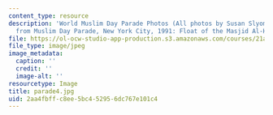 ```yaml
---
content_type: resource
description: 'World Muslim Day Parade Photos (All photos by Susan Slyomovics): Photos
  from Muslim Day Parade, New York City, 1991: Float of the Masjid Al-Haram, Makkah'
file: https://ol-ocw-studio-app-production.s3.amazonaws.com/courses/21a-453-anthropology-of-the-middle-east-spring-2004/2aa4fbffc8ee5bc452956dc767e101c4_parade4.jpg
file_type: image/jpeg
image_metadata:
  caption: ''
  credit: ''
  image-alt: ''
resourcetype: Image
title: parade4.jpg
uid: 2aa4fbff-c8ee-5bc4-5295-6dc767e101c4
---
```

